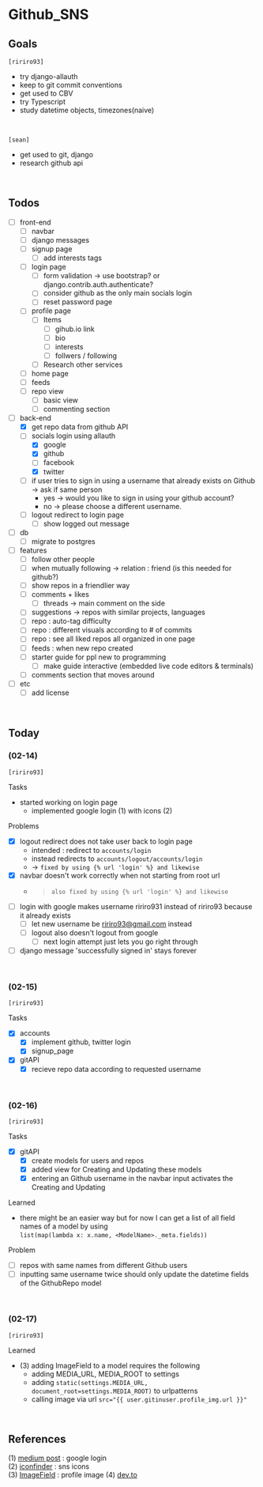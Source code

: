 # Github_SNS

## Goals
`[ririro93]`
- try django-allauth
- keep to git commit conventions
- get used to CBV
- try Typescript
- study datetime objects, timezones(naive)

<br>

`[sean]`
- get used to git, django
- research github api


<br>

## Todos
- [ ] front-end
    - [ ] navbar
    - [ ] django messages
    - [ ] signup page
        - [ ] add interests tags
    - [ ] login page
        - [ ] form validation -> use bootstrap? or django.contrib.auth.authenticate?
        - [ ] consider github as the only main socials login
        - [ ] reset password page
    - [ ] profile page
        - [ ] Items
            - [ ] gihub.io link
            - [ ] bio
            - [ ] interests
            - [ ] follwers / following
        - [ ] Research other services
    - [ ] home page
    - [ ] feeds
    - [ ] repo view
        - [ ] basic view
        - [ ] commenting section

- [ ] back-end
    - [x] get repo data from github API
    - [ ] socials login using allauth
        - [x] google
        - [x] github
        - [ ] facebook
        - [x] twitter
    - [ ] if user tries to sign in using a username that already exists on Github -> ask if same person
        - yes -> would you like to sign in using your github account?
        - no -> please choose a different username. 
    - [ ] logout redirect to login page
        - [ ] show logged out message

- [ ] db
    - [ ] migrate to postgres

- [ ] features
    - [ ] follow other people
    - [ ] when mutually following -> relation : friend (is this needed for github?)
    - [ ] show repos in a friendlier way
    - [ ] comments + likes
        - [ ] threads -> main comment on the side
    - [ ] suggestions -> repos with similar projects, languages
    - [ ] repo : auto-tag difficulty
    - [ ] repo : different visuals according to # of commits
    - [ ] repo : see all liked repos all organized in one page
    - [ ] feeds : when new repo created
    - [ ] starter guide for ppl new to programming
        - [ ] make guide interactive (embedded live code editors & terminals)
    - [ ] comments section that moves around

- [ ] etc
    - [ ] add license

<br>

## Today
### (02-14) 
`[ririro93]`

Tasks
- started working on login page
    - implemented google login (1) with icons (2)

Problems
- [x] logout redirect does not take user back to login page 
    - intended : redirect to `accounts/login`
    - instead redirects to `accounts/logout/accounts/login`
    - -> `fixed by using {% url 'login' %} and likewise`
- [x] navbar doesn't work correctly when not starting from root url
    - > `also fixed by using {% url 'login' %} and likewise`
- [ ] login with google makes username ririro931 instead of ririro93 because it already exists
    - [ ] let new username be ririro93@gmail.com instead
    - [ ] logout also doesn't logout from google
        - [ ] next login attempt just lets you go right through
- [ ] django message 'successfully signed in' stays forever

<br>

### (02-15)

`[ririro93]`
 
 Tasks
 - [x] accounts
    - [x] implement github, twitter login
    - [x] signup_page
 - [x] gitAPI
    - [x] recieve repo data according to requested username   

<br>

### (02-16)

`[ririro93]`

Tasks
- [x] gitAPI
    - [x] create models for users and repos
    - [x] added view for Creating and Updating these models
    - [x] entering an Github username in the navbar input activates the Creating and Updating

Learned
- there might be an easier way but for now I can get a list of all field names of a model by using <br>
`list(map(lambda x: x.name, <ModelName>._meta.fields))`

Problem
- [ ] repos with same names from different Github users 
- [ ] inputting same username twice should only update the datetime fields of the GithubRepo model

<br>

### (02-17)

`[ririro93]`

Learned
- (3) adding ImageField to a model requires the following
    - adding MEDIA_URL, MEDIA_ROOT to settings
    - adding `static(settings.MEDIA_URL, document_root=settings.MEDIA_ROOT)` to urlpatterns
    - calling image via url `src="{{ user.gitinuser.profile_img.url }}"`

<br>

## References
(1) [medium post](https://whizzoe.medium.com/in-5-mins-set-up-google-login-to-sign-up-users-on-django-e71d5c38f5d5) : google login <br>
(2) [iconfinder](https://www.iconfinder.com/social-media-icons) : sns icons <br>
(3) [ImageField](https://studygyaan.com/django/how-to-upload-and-display-image-in-django) : profile image
(4) [dev.to](https://dev.to/radualexandrub/how-to-create-a-comment-section-for-your-django-blog-3egp)